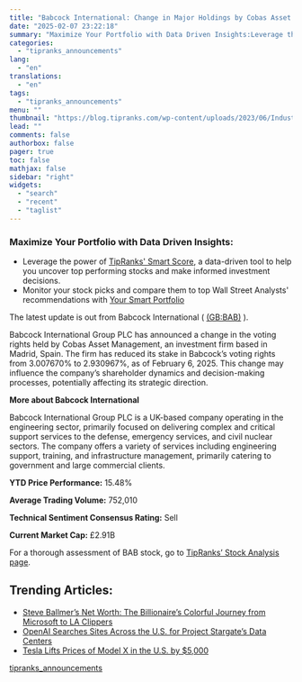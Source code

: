 ```yaml
---
title: "Babcock International: Change in Major Holdings by Cobas Asset Management"
date: "2025-02-07 23:22:18"
summary: "Maximize Your Portfolio with Data Driven Insights:Leverage the power of TipRanks' Smart Score, a data-driven tool to help you uncover top performing stocks and make informed investment decisions. Monitor your stock picks and compare them to top Wall Street Analysts' recommendations with Your Smart PortfolioThe latest update is out from..."
categories:
  - "tipranks_announcements"
lang:
  - "en"
translations:
  - "en"
tags:
  - "tipranks_announcements"
menu: ""
thumbnail: "https://blog.tipranks.com/wp-content/uploads/2023/06/Industrials-6-750x406.jpg"
lead: ""
comments: false
authorbox: false
pager: true
toc: false
mathjax: false
sidebar: "right"
widgets:
  - "search"
  - "recent"
  - "taglist"
---
```


### Maximize Your Portfolio with Data Driven Insights:

* Leverage the power of [TipRanks' Smart Score](https://www.tipranks.com/screener/top-smart-score-stocks), a data-driven tool to help you uncover top performing stocks and make informed investment decisions.
* Monitor your stock picks and compare them to top Wall Street Analysts' recommendations with  [Your Smart Portfolio](https://www.tipranks.com/smart-portfolio/holdings)

The latest update is out from Babcock International ( [(GB:BAB)](https://www.tipranks.com/stocks/gb:bab) ).

Babcock International Group PLC has announced a change in the voting rights held by Cobas Asset Management, an investment firm based in Madrid, Spain. The firm has reduced its stake in Babcock’s voting rights from 3.007670% to 2.930967%, as of February 6, 2025. This change may influence the company’s shareholder dynamics and decision-making processes, potentially affecting its strategic direction.

**More about Babcock International**

Babcock International Group PLC is a UK-based company operating in the engineering sector, primarily focused on delivering complex and critical support services to the defense, emergency services, and civil nuclear sectors. The company offers a variety of services including engineering support, training, and infrastructure management, primarily catering to government and large commercial clients.

**YTD Price Performance:** 15.48%

**Average Trading Volume:** 752,010

**Technical Sentiment Consensus Rating:** Sell

**Current Market Cap:** £2.91B

For a thorough assessment of BAB stock, go to [TipRanks’ Stock Analysis page](https://www.tipranks.com/stocks/gb:bab/stock-analysis).

Trending Articles:
------------------

* [Steve Ballmer’s Net Worth: The Billionaire’s Colorful Journey from Microsoft to LA Clippers](https://www.tipranks.com/news/steve-ballmers-net-worth-the-billionaires-colorful-journey-from-microsoft-to-la-clippers)
* [OpenAI Searches Sites Across the U.S. for Project Stargate’s Data Centers](https://www.tipranks.com/news/openai-searches-sites-across-the-u-s-for-project-stargates-data-centers)
* [Tesla Lifts Prices of Model X in the U.S. by $5,000](https://www.tipranks.com/news/tesla-lifts-prices-of-model-x-in-the-u-s-by-5000)

[tipranks_announcements](https://www.tipranks.com/news/company-announcements/babcock-international-change-in-major-holdings-by-cobas-asset-management)
